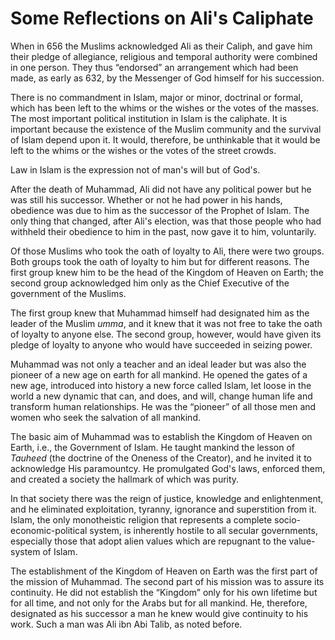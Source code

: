 Some Reflections on Ali's Caliphate
===================================

When in 656 the Muslims acknowledged Ali as their Caliph, and gave him
their pledge of allegiance, religious and temporal authority were
combined in one person. They thus “endorsed” an arrangement which had
been made, as early as 632, by the Messenger of God himself for his
succession.

There is no commandment in Islam, major or minor, doctrinal or formal,
which has been left to the whims or the wishes or the votes of the
masses. The most important political institution in Islam is the
caliphate. It is important because the existence of the Muslim community
and the survival of Islam depend upon it. It would, therefore, be
unthinkable that it would be left to the whims or the wishes or the
votes of the street crowds.

Law in Islam is the expression not of man's will but of God's.

After the death of Muhammad, Ali did not have any political power but he
was still his successor. Whether or not he had power in his hands,
obedience was due to him as the successor of the Prophet of Islam. The
only thing that changed, after Ali's election, was that those people who
had withheld their obedience to him in the past, now gave it to him,
voluntarily.

Of those Muslims who took the oath of loyalty to Ali, there were two
groups. Both groups took the oath of loyalty to him but for different
reasons. The first group knew him to be the head of the Kingdom of
Heaven on Earth; the second group acknowledged him only as the Chief
Executive of the government of the Muslims.

The first group knew that Muhammad himself had designated him as the
leader of the Muslim *umma*, and it knew that it was not free to take
the oath of loyalty to anyone else. The second group, however, would
have given its pledge of loyalty to anyone who would have succeeded in
seizing power.

Muhammad was not only a teacher and an ideal leader but was also the
pioneer of a new age on earth for all mankind. He opened the gates of a
new age, introduced into history a new force called Islam, let loose in
the world a new dynamic that can, and does, and will, change human life
and transform human relationships. He was the “pioneer” of all those men
and women who seek the salvation of all mankind.

The basic aim of Muhammad was to establish the Kingdom of Heaven on
Earth, i.e., the Government of Islam. He taught mankind the lesson of
*Tauheed* (the doctrine of the Oneness of the Creator), and he invited
it to acknowledge His paramountcy. He promulgated God's laws, enforced
them, and created a society the hallmark of which was purity.

In that society there was the reign of justice, knowledge and
enlightenment, and he eliminated exploitation, tyranny, ignorance and
superstition from it. Islam, the only monotheistic religion that
represents a complete socio-economic-political system, is inherently
hostile to all secular governments, especially those that adopt alien
values which are repugnant to the value-system of Islam.

The establishment of the Kingdom of Heaven on Earth was the first part
of the mission of Muhammad. The second part of his mission was to assure
its continuity. He did not establish the “Kingdom” only for his own
lifetime but for all time, and not only for the Arabs but for all
mankind. He, therefore, designated as his successor a man he knew would
give continuity to his work. Such a man was Ali ibn Abi Talib, as noted
before.


